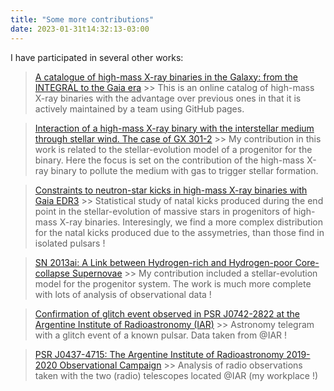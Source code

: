 ```yaml
---
title: "Some more contributions"
date: 2023-01-31t14:32:13-03:00
---
```


I have participated in several other works:

> [A catalogue of high-mass X-ray binaries in the Galaxy: from the INTEGRAL to the Gaia era](https://ui.adsabs.harvard.edu/abs/2023arXiv230202656F/abstract) >> This is an online catalog of high-mass
X-ray binaries with the advantage over previous ones in that it is actively maintained by a team
using GitHub pages.

> [Interaction of a high-mass X-ray binary with the interstellar medium through stellar wind. The case of GX 301-2](https://ui.adsabs.harvard.edu/abs/2022arXiv221206623M/abstract) >> My contribution
in this work is related to the stellar-evolution model of a progenitor for the binary. Here the
focus is set on the contribution of the high-mass X-ray binary to pollute the medium with gas to
trigger stellar formation.

> [Constraints to neutron-star kicks in high-mass X-ray binaries with Gaia EDR3](https://ui.adsabs.harvard.edu/abs/2022A%26A...665A..31F/abstract) >> Statistical study of natal kicks produced during
the end point in the stellar-evolution of massive stars in progenitors of high-mass X-ray binaries.
Interesingly, we find a more complex distribution for the natal kicks produced due to the
assymetries, than those find in isolated pulsars !

> [SN 2013ai: A Link between Hydrogen-rich and Hydrogen-poor Core-collapse Supernovae](https://ui.adsabs.harvard.edu/abs/2021ApJ...909..145D/abstract) >> My contribution included a stellar-evolution
model for the progenitor system. The work is much more complete with lots of analysis of
observational data !

> [Confirmation of glitch event observed in PSR J0742-2822 at the Argentine Institute of Radioastronomy (IAR)](https://ui.adsabs.harvard.edu/abs/2022ATel15638....1Z/abstract) >> Astronomy telegram
with a glitch event of a known pulsar. Data taken from @IAR !

> [PSR J0437-4715: The Argentine Institute of Radioastronomy 2019-2020 Observational Campaign](https://ui.adsabs.harvard.edu/abs/2021ApJ...908..158S/abstract) >> Analysis of radio observations taken
with the two (radio) telescopes located @IAR (my workplace !)
